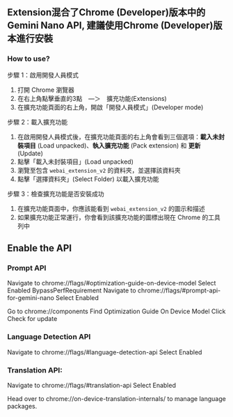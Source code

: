 ## Extension混合了Chrome (Developer)版本中的Gemini Nano API, 建議使用Chrome (Developer)版本進行安裝

### How to use?

步驟 1：啟用開發人員模式
1. 打開 Chrome 瀏覽器
2. 在右上角點擊垂直的3點　—＞　擴充功能(Extensions)
4. 在擴充功能頁面的右上角，開啟「開發人員模式」(Developer mode)

步驟 2：載入擴充功能
1. 在啟用開發人員模式後，在擴充功能頁面的右上角會看到三個選項：**載入未封裝項目** (Load unpacked)、**執入擴充功能** (Pack extension) 和 **更新** (Update)
2. 點擊「載入未封裝項目」(Load unpacked)
3. 瀏覽至包含 `webai_extension_v2` 的資料夾，並選擇該資料夾
4. 點擊「選擇資料夾」(Select Folder) 以載入擴充功能

步驟 3：檢查擴充功能是否安裝成功
1. 在擴充功能頁面中，你應該能看到 `webai_extension_v2` 的圖示和描述
2. 如果擴充功能正常運行，你會看到該擴充功能的圖標出現在 Chrome 的工具列中

## Enable the API

### Prompt API
Navigate to chrome://flags/#optimization-guide-on-device-model
Select Enabled BypassPerfRequirement
Navigate to chrome://flags/#prompt-api-for-gemini-nano
Select Enabled

Go to chrome://components
Find Optimization Guide On Device Model
Click Check for update

### Language Detection API
Navigate to chrome://flags/#language-detection-api
Select Enabled

### Translation API:
Navigate to chrome://flags/#translation-api
Select Enabled

Head over to chrome://on-device-translation-internals/ to manage language packages.